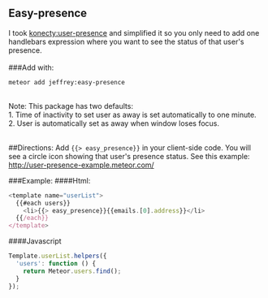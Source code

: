 ## Easy-presence
I took [konecty:user-presence](https://github.com/Konecty/meteor-user-presence) and simplified it so you only need to add one handlebars expression where you want to see the status of that user's presence. <br><br>
###Add with: 
```
meteor add jeffrey:easy-presence
```
<br>
Note: This package has two defaults:<br>
1. Time of inactivity to set user as away is set automatically to one minute. <br>
2. User is automatically set as away when window loses focus.
<br><br>

##Directions:
Add 
```{{> easy_presence}}``` in your client-side code. You will see a circle icon showing that user's presence status. See this example: http://user-presence-example.meteor.com/

###Example: 
####Html:
```javascript
<template name="userList">
  {{#each users}}
    <li>{{> easy_presence}}{{emails.[0].address}}</li>
  {{/each}}
</template>
```

####Javascript
```javascript
Template.userList.helpers({
  'users': function () {
    return Meteor.users.find();
  }
});
```
